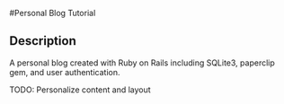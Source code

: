 #Personal Blog Tutorial

## Description
A personal blog created with Ruby on Rails including SQLite3, paperclip gem, and user authentication.

TODO: Personalize content and layout

